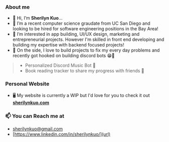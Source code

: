 ### About me
- 👋 Hi, I’m **Sherilyn Kuo**...
- 🌱 I’m a recent computer science graudate from UC San Diego and looking to be hired for software engineering positions in the Bay Area!
- 👀 I’m interested in app building, UI/UX design, marketing and entrepreneurial projects. However I'm skilled in front end developing and building my expertise with backend focused projects!
- 🔧 On the side, I love to build projects to fix my every day problems and recently got hooked on building discord bots 😁🤖
> - Personalized Discord Music Bot 🎵
> - Book reading tracker to share my progress with friends 📖

### Personal Website
- 🖥️ My website is currently a WIP but I'd love for you to check it out **[sherilynkuo.com](url)**

### 📫 You can Reach me at 
-  [sherilynkuo@gmail.com](url)
-  [https://www.linkedin.com/in/sherilynkuo/](url)


